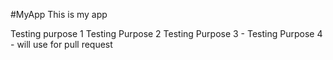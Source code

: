 #MyApp
This is my app

Testing purpose 1
Testing Purpose 2
Testing Purpose 3 - 
Testing Purpose 4 - will use for pull request



